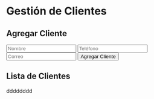 
<html lang="es">
<head>
  <meta charset="UTF-8">
  <meta name="viewport" content="width=device-width, initial-scale=1.0">
  <title>Gestión de Clientes</title>
 
</head>
<body>
  <h1>Gestión de Clientes</h1>

  <div>
    <h2>Agregar Cliente</h2>
    <input type="text" id="nombre" placeholder="Nombre">
    <input type="text" id="telefono" placeholder="Teléfono">
    <input type="email" id="correo" placeholder="Correo">
   <button onclick="agregarCliente()">Agregar Cliente</button>
  </div>

  <div>
    <h2>Lista de Clientes</h2>
    <ul id="listaClientes"></ul>
  </div>
  dddddddd
  
  <script>
  <script type="module">
  import { initializeApp } from "https://www.gstatic.com/firebasejs/9.22.0/firebase-app.js";
  import { getFirestore, collection, addDoc, getDocs } from "https://www.gstatic.com/firebasejs/9.22.0/firebase-firestore.js";

  // Tu configuración de Firebase
  const firebaseConfig = {
    apiKey: "AIzaSyAZCTfgzV1SWaUzKjFDrLh3GPY_iSLvUWw",
    authDomain: "simplio-2ef68.firebaseapp.com",
    projectId: "simplio-2ef68",
    storageBucket: "simplio-2ef68.appspot.com",
    messagingSenderId: "721348909635",
    appId: "1:721348909635:web:4c93a969fb3e57e8ba12f6"
  };

  // Inicializar Firebase
  const app = initializeApp(firebaseConfig);
  const db = getFirestore(app);

  // Función para agregar un cliente
  window.agregarCliente = async () => {
    const nombre = document.getElementById('nombre').value;
    const telefono = document.getElementById('telefono').value;
    const correo = document.getElementById('correo').value;

    try {
      await addDoc(collection(db, "clientes"), {
        nombre: nombre,
        telefono: telefono,
        correo: correo
      });
      alert('Cliente agregado con éxito');
      document.getElementById('nombre').value = '';
      document.getElementById('telefono').value = '';
      document.getElementById('correo').value = '';
      cargarClientes();
    } catch (error) {
      console.error('Error al agregar cliente: ', error);
    }
  };

  // Función para cargar la lista de clientes
  window.cargarClientes = async () => {
    const listaClientes = document.getElementById('listaClientes');
    listaClientes.innerHTML = '';
    const querySnapshot = await getDocs(collection(db, "clientes"));
    querySnapshot.forEach((doc) => {
      const cliente = doc.data();
      const li = document.createElement('li');
      li.textContent = `${cliente.nombre} - ${cliente.telefono} - ${cliente.correo}`;
      listaClientes.appendChild(li);
    });
  };

  // Cargar clientes al inicio
  window.addEventListener('DOMContentLoaded', (event) => {
    cargarClientes();
  });
</script>
</body>
</html>
